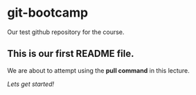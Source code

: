 # git-bootcamp
Our test github repository for the course.
## This is our first README file.
We are about to attempt using the **pull command** in this lecture.

*Lets get started!*
